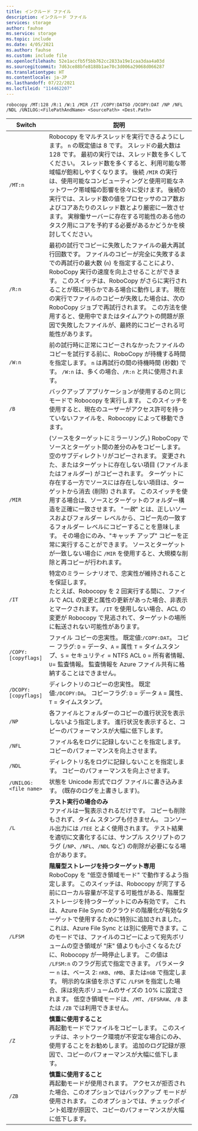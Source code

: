 ```yaml
---
title: インクルード ファイル
description: インクルード ファイル
services: storage
author: fauhse
ms.service: storage
ms.topic: include
ms.date: 4/05/2021
ms.author: fauhse
ms.custom: include file
ms.openlocfilehash: 52e1accfb5f5bb762cc2833a19e1caa3daa4a03d
ms.sourcegitcommit: 7d63ce88bfe8188b1ae70c3d006a29068d066287
ms.translationtype: HT
ms.contentlocale: ja-JP
ms.lasthandoff: 07/22/2021
ms.locfileid: "114462207"
---
```

```console
robocopy /MT:128 /R:1 /W:1 /MIR /IT /COPY:DATSO /DCOPY:DAT /NP /NFL /NDL /UNILOG:<FilePathAndName> <SourcePath> <Dest.Path> 
```

| Switch                | 説明 |
|-----------------------|---------|
| `/MT:n`               | Robocopy をマルチスレッドを実行できるようにします。 `n` の既定値は 8 です。 スレッドの最大数は 128 です。 最初の実行では、スレッド数を多くしてください。 スレッド数を多くすると、利用可能な帯域幅が飽和しやすくなります。 後続 `/MIR` の実行は、使用可能なコンピューティングと使用可能なネットワーク帯域幅の影響を徐々に受けます。 後続の実行では、スレッド数の値をプロセッサのコア数およびコアあたりのスレッド数とより厳密に一致させます。 実稼働サーバーに存在する可能性のある他のタスク用にコアを予約する必要があるかどうかを検討してください。 |
| `/R:n`                | 最初の試行でコピーに失敗したファイルの最大再試行回数です。 ファイルのコピーが完全に失敗するまでの再試行の最大数 (`n`) を指定することにより、RoboCopy 実行の速度を向上させることができます。 このスイッチは、RoboCopy がさらに実行されることが既に明らかである場合に動作します。 現在の実行でファイルのコピーが失敗した場合は、次の RoboCopy ジョブで再試行されます。 この方法を使用すると、使用中でまたはタイムアウトの問題が原因で失敗したファイルが、最終的にコピーされる可能性があります。 |
| `/W:n`                | 前の試行時に正常にコピーされなかったファイルのコピーを試行する前に、RoboCopy が待機する時間を指定します。 `n` は再試行の間の待機時間 (秒数) です。 `/W:n` は、多くの場合、`/R:n` と共に使用されます。 |
| `/B`                  | バックアップ アプリケーションが使用するのと同じモードで Robocopy を実行します。 このスイッチを使用すると、現在のユーザーがアクセス許可を持っていないファイルを、Robocopy によって移動できます。 |
| `/MIR`                | (ソースをターゲットにミラーリング。) RoboCopy でソースとターゲット間の差分のみをコピーします。 空のサブディレクトリがコピーされます。 変更された、またはターゲットに存在しない項目 (ファイルまたはフォルダー) がコピーされます。 ターゲットに存在する一方でソースには存在しない項目は、ターゲットから消去 (削除) されます。 このスイッチを使用する場合は、ソースとターゲットのフォルダー構造を正確に一致させます。 "*一致*" とは、正しいソースおよびフォルダー レベルから、コピー先の一致するフォルダー レベルにコピーすることを意味します。 その場合にのみ、"キャッチ アップ" コピーを正常に実行することができます。 ソースとターゲットが一致しない場合に `/MIR` を使用すると、大規模な削除と再コピーが行われます。 |
| `/IT`                 | 特定のミラー シナリオで、忠実性が維持されることを保証します。 </br>たとえば、Robocopy を 2 回実行する間に、ファイルで ACL の変更と属性の更新があった場合、非表示とマークされます。 `/IT` を使用しない場合、ACL の変更が Robocopy で見逃されて、ターゲットの場所に転送されない可能性があります。 |
|`/COPY:[copyflags]`    | ファイル コピーの忠実性。 既定値:`/COPY:DAT`。 コピー フラグ: `D` = データ、`A` = 属性 `T` = タイムスタンプ、`S` = セキュリティ = NTFS ACL `O` = 所有者情報、`U`= <u></u>監査情報。 監査情報を Azure ファイル共有に格納することはできません。 |
| `/DCOPY:[copyflags]`  | ディレクトリのコピーの忠実性。 既定値:`/DCOPY:DA`。 コピーフラグ: `D` = データ `A` = 属性、`T` = タイムスタンプ。 |
| `/NP`                 | 各ファイルとフォルダーのコピーの進行状況を表示しないよう指定します。 進行状況を表示すると、コピーのパフォーマンスが大幅に低下します。 |
| `/NFL`                | ファイル名をログに記録しないことを指定します。 コピーのパフォーマンスを向上させます。 |
| `/NDL`                | ディレクトリ名をログに記録しないことを指定します。 コピーのパフォーマンスを向上させます。 |
| `/UNILOG:<file name>` | 状態を Unicode 形式でログ ファイルに書き込みます。 (既存のログを上書きします)。 |
| `/L`                  | **テスト実行の場合のみ** </br> ファイルは一覧表示されるだけです。 コピーも削除もされず、タイム スタンプも付きません。 コンソール出力には `/TEE` とよく使用されます。 テスト結果を適切に文書化するには、サンプル スクリプトのフラグ (`/NP`、`/NFL`、`/NDL` など) の削除が必要になる場合があります。 |
| `/LFSM`               | **階層型ストレージを持つターゲット専用** </br>RoboCopy を "低空き領域モード" で動作するよう指定します。 このスイッチは、Robocopy が完了する前にローカル容量が不足する可能性がある、階層型ストレージを持つターゲットにのみ有効です。 これは、Azure File Sync のクラウドの階層化が有効なターゲットで使用するために特別に追加されました。 これは、Azure File Sync とは別に使用できます。このモードでは、ファイルのコピーによって宛先ボリュームの空き領域が "床" 値よりも小さくなるたびに、Robocopy が一時停止します。 この値は `/LFSM:n` のフラグ形式で指定できます。 パラメーター `n` は、ベース 2: `nKB`、`nMB`、または`nGB` で指定します。 明示的な床値を示さずに `/LFSM` を指定した場合、床は宛先ボリュームのサイズの 10% に設定されます。 低空き領域モードは、`/MT`、`/EFSRAW`、`/B` または `/ZB` では利用できません。 |
| `/Z`                  | **慎重に使用すること** </br>再起動モードでファイルをコピーします。 このスイッチは、ネットワーク環境が不安定な場合にのみ、使用することをお勧めします。 追加のログ記録が原因で、コピーのパフォーマンスが大幅に低下します。 |
| `/ZB`                 | **慎重に使用すること** </br>再起動モードが使用されます。 アクセスが拒否された場合、このオプションではバックアップ モードが使用されます。 このオプションでは、チェックポイント処理が原因で、コピーのパフォーマンスが大幅に低下します。 |
